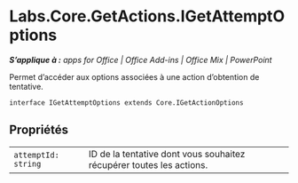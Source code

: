 
# Labs.Core.GetActions.IGetAttemptOptions

 _**S’applique à :** apps for Office | Office Add-ins | Office Mix | PowerPoint_

Permet d’accéder aux options associées à une action d’obtention de tentative.

```
interface IGetAttemptOptions extends Core.IGetActionOptions
```


## Propriétés


|||
|:-----|:-----|
| `attemptId: string`|ID de la tentative dont vous souhaitez récupérer toutes les actions.|
